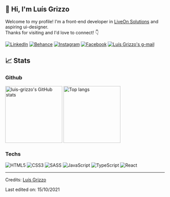 ## :wave: Hi, I'm Luís Grizzo

Welcome to my profile! I'm a front-end developer in <a target="_blank" href="https://www.liveonsolutions.com">LiveOn Solutions</a> and aspiring ui-designer. </br>
Thanks for visiting and I'd love to connect! :point_down:

[![LinkedIn](https://img.shields.io/badge/LinkedIn-0077B5?style=for-the-badge&logo=linkedin&logoColor=white)](https://www.linkedin.com/in/lu%C3%ADs-ot%C3%A1vio-gaido-grizzo-2a957a1b2/)
[![Behance](https://img.shields.io/badge/-Behance-blue?style=for-the-badge&logo=behance&logoColor=white)](https://www.behance.net/luisgrizzo)
[![Instagram](https://img.shields.io/badge/Instagram-E4405F?style=for-the-badge&logo=instagram&logoColor=white)](https://www.instagram.com/luis_ozzirg/)
[![Facebook](https://img.shields.io/badge/Facebook-1877F2?style=for-the-badge&logo=facebook&logoColor=white)](https://www.facebook.com/ozzirg.odiag/)
<a href="mailto:luisoggrizzo@gmail.com">
  <img alt="Luís Grizzo's g-mail" src="https://img.shields.io/badge/Gmail-D14836?style=for-the-badge&logo=gmail&logoColor=white">
</a>

## :chart_with_upwards_trend: Stats

### Github

<div>
  <img height="180em" alt="luis-grizzo's GitHub stats" src="https://github-readme-stats.vercel.app/api?username=luis-grizzo&count_private=true&include_all_commits=true&show_icons=true&theme=dark" />
  <img height="180em" alt="Top langs" src="https://github-readme-stats.vercel.app/api/top-langs/?username=luis-grizzo&layout=compact&theme=dark">
</div>

### Techs

![HTML5](https://img.shields.io/badge/HTML5-E34F26?style=for-the-badge&logo=html5&logoColor=white)
![CSS3](https://img.shields.io/badge/CSS3-1572B6?style=for-the-badge&logo=css3&logoColor=white)
![SASS](https://img.shields.io/badge/Sass-CC6699?style=for-the-badge&logo=sass&logoColor=white)
![JavaScript](https://img.shields.io/badge/JavaScript-323330?style=for-the-badge&logo=javascript&logoColor=F7DF1E)
![TypeScript](https://img.shields.io/badge/TypeScript-007ACC?style=for-the-badge&logo=typescript&logoColor=white)
![React](https://img.shields.io/badge/React-20232A?style=for-the-badge&logo=react&logoColor=61DAFB)

---

Credits: <a href="https://github.com/luis-grizzo">Luís Grizzo</a>

Last edited on: 15/10/2021
